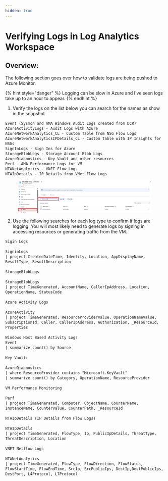 ```yaml
---
hidden: true
---
```


# Verifying Logs in Log Analytics Workspace

## Overview:

The following section goes over how to validate logs are being pushed to Azure Monitor.&#x20;

{% hint style="danger" %}
Logging can be slow in Azure and I've seen logs take up to an hour to appear.
{% endhint %}

1. Verify the logs on the list below you can search for the names as show in the snapshot

```
Event (Sysmon and AMA Windows Audit Logs created from DCR)
AzureActivityLogs - Audit Logs with Azure
AzureNetworkAnalytics_CL - Custom Table from NSG Flow Logs
AzureNetworkAnalyticsIPDetails_CL - Custom Table with IP Insights for NSGs
SignInLogs - Sign Ins for Azure
StorageBlobLogs - Storage Account Blob Logs
AzureDiagnostics - Key Vault and other resources
Perf - AMA Performance Logs for VM
NTANetAnalytics - VNET Flow Logs
NTAIpDetails - IP Details from VNet Flow Logs
```

<figure><img src=".gitbook/assets/image (21).png" alt=""><figcaption></figcaption></figure>

2. Use the following searches for each log type to confirm if logs are logging. You will most likely need to generate logs by signing in accessing resources or generating traffic from the VM.

```kusto
Sigin Logs

SigninLogs
| project CreatedDateTime, Identity, Location, AppDisplayName, ResultType, ResultDescription

StorageBlobLogs

StorageBlobLogs
| project TimeGenerated, AccountName, CallerIpAddress, Location, OperationName, StatusCode

Azure Activity Logs

AzureActivity
| project TimeGenerated, ResourceProviderValue, OperationNameValue, SubscriptionId, Caller, CallerIpAddress, Authorization, _ResourceId, Properties

Windows Host Based Activity Logs
Event
| summarize count() by Source

Key Vault:

AzureDiagnostics
| where ResourceProvider contains "Microsoft.KeyVault"
| summarize count() by Category, OperationName, ResourceProvider 

VM Performance Monitoring

Perf
| project TimeGenerated, Computer, ObjectName, CounterName, InstanceName, CounterValue, CounterPath, _ResourceId

NTAIpDetails (IP Details from Flow Logs)

NTAIpDetails
| project TimeGenerated, FlowType, Ip, PublicIpDetails, ThreatType, ThreatDescription, Location

VNET Netflow Logs

NTANetAnalytics
| project TimeGenerated, FlowType, FlowDirection, FlowStatus, FlowStartTime, FlowEndTime, SrcIp, SrcPublicIps, DestIp,DestPublicIps, DestPort, L4Protocol, L7Protocol


```


